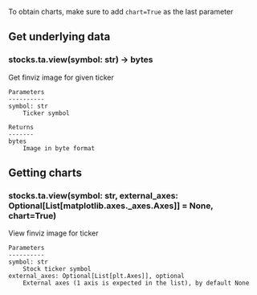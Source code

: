 To obtain charts, make sure to add `chart=True` as the last parameter

## Get underlying data 
### stocks.ta.view(symbol: str) -> bytes

Get finviz image for given ticker

    Parameters
    ----------
    symbol: str
        Ticker symbol

    Returns
    -------
    bytes
        Image in byte format

## Getting charts 
### stocks.ta.view(symbol: str, external_axes: Optional[List[matplotlib.axes._axes.Axes]] = None, chart=True)

View finviz image for ticker

    Parameters
    ----------
    symbol: str
        Stock ticker symbol
    external_axes: Optional[List[plt.Axes]], optional
        External axes (1 axis is expected in the list), by default None
